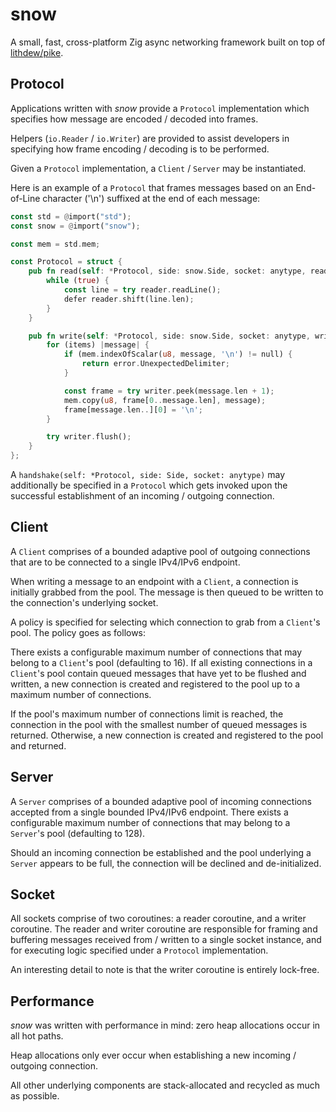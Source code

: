 # snow

A small, fast, cross-platform Zig async networking framework built on top of [lithdew/pike](https://github.com/lithdew/pike).

## Protocol

Applications written with _snow_ provide a `Protocol` implementation which specifies how message are encoded / decoded into frames.

Helpers (`io.Reader` / `io.Writer`) are provided to assist developers in specifying how frame encoding / decoding is to be performed.

Given a `Protocol` implementation, a `Client` / `Server` may be instantiated.

Here is an example of a `Protocol` that frames messages based on an End-of-Line character ('\n') suffixed at the end of each message:

```rs
const std = @import("std");
const snow = @import("snow");

const mem = std.mem;

const Protocol = struct {
    pub fn read(self: *Protocol, side: snow.Side, socket: anytype, reader: anytype) !void {
        while (true) {
            const line = try reader.readLine();
            defer reader.shift(line.len);
        }
    }

    pub fn write(self: *Protocol, side: snow.Side, socket: anytype, writer: anytype, items: [][]const u8) !void {
        for (items) |message| {
            if (mem.indexOfScalar(u8, message, '\n') != null) {
                return error.UnexpectedDelimiter;
            }

            const frame = try writer.peek(message.len + 1);
            mem.copy(u8, frame[0..message.len], message);
            frame[message.len..][0] = '\n';
        }

        try writer.flush();
    }
};
```

A `handshake(self: *Protocol, side: Side, socket: anytype)` may additionally be specified in a `Protocol` which gets invoked upon the successful establishment of an incoming / outgoing connection.


## Client

A `Client` comprises of a bounded adaptive pool of outgoing connections that are to be connected to a single IPv4/IPv6 endpoint.

When writing a message to an endpoint with a `Client`, a connection is initially grabbed from the pool. The message is then queued to be written to the connection's underlying socket.

A policy is specified for selecting which connection to grab from a `Client`'s pool. The policy goes as follows:

There exists a configurable maximum number of connections that may belong to a `Client`'s pool (defaulting to 16). If all existing connections in a `Client`'s pool contain queued messages that have yet to be flushed and written, a new connection is created and registered to the pool up to a maximum number of connections.

If the pool's maximum number of connections limit is reached, the connection in the pool with the smallest number of queued messages is returned. Otherwise, a new connection is created and registered to the pool and returned.

## Server

A `Server` comprises of a bounded adaptive pool of incoming connections accepted from a single bounded IPv4/IPv6 endpoint. There exists a configurable maximum number of connections that may belong to a `Server`'s pool (defaulting to 128).

Should an incoming connection be established and the pool underlying a `Server` appears to be full, the connection will be declined and de-initialized.

## Socket

All sockets comprise of two coroutines: a reader coroutine, and a writer coroutine. The reader and writer coroutine are responsible for framing and buffering messages received from / written to a single socket instance, and for executing logic specified under a `Protocol` implementation.

An interesting detail to note is that the writer coroutine is entirely lock-free.

## Performance

_snow_ was written with performance in mind: zero heap allocations occur in all hot paths.

Heap allocations only ever occur when establishing a new incoming / outgoing connection.

All other underlying components are stack-allocated and recycled as much as possible.